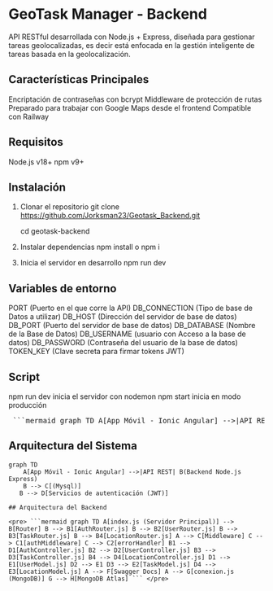 # GeoTask Manager - Backend
API RESTful desarrollada con Node.js + Express, diseñada para gestionar tareas geolocalizadas,
es decir está enfocada en la gestión inteligente de tareas basada en la geolocalización.
## Características Principales
Encriptación de contraseñas con bcrypt
Middleware de protección de rutas
Preparado para trabajar con Google Maps desde el frontend
Compatible con Railway
## Requisitos
Node.js v18+
npm v9+
## Instalación
1. Clonar el repositorio
   git clone https://github.com/Jorksman23/Geotask_Backend.git

   cd geotask-backend
2. Instalar dependencias
   npm install o npm i
3. Inicia el servidor en desarrollo
   npm run dev
## Variables de entorno
PORT (Puerto en el que corre la API)
DB_CONNECTION (Tipo de base de Datos a utilizar)
DB_HOST (Dirección del servidor de base de datos)
DB_PORT (Puerto del servidor de base de datos)
DB_DATABASE (Nombre de la Base de Datos)
DB_USERNAME (usuario con Acceso a la base de datos)
DB_PASSWORD (Contraseña del usuario de la base de datos) 
TOKEN_KEY (Clave secreta para firmar tokens JWT)
## Script 
npm run dev inicia el servidor con nodemon
npm start inicia en modo producción



<pre> ```mermaid graph TD A[App Móvil - Ionic Angular] -->|API REST| B(Backend Node.js Express) B --> C[(Mysql)] B --> D[Servicios de autenticación (JWT)] ``` </pre>

## Arquitectura del Sistema

```mermaid
graph TD
    A[App Móvil - Ionic Angular] -->|API REST| B(Backend Node.js Express)
    B --> C[(Mysql)]
   B --> D[Servicios de autenticación (JWT)]

## Arquitectura del Backend 

<pre> ```mermaid graph TD A[index.js (Servidor Principal)] --> B[Router] B --> B1[AuthRouter.js] B --> B2[UserRouter.js] B --> B3[TaskRouter.js] B --> B4[LocationRouter.js] A --> C[Middleware] C --> C1[authMiddleware] C --> C2[errorHandler] B1 --> D1[AuthController.js] B2 --> D2[UserController.js] B3 --> D3[TaskController.js] B4 --> D4[LocationController.js] D1 --> E1[UserModel.js] D2 --> E1 D3 --> E2[TaskModel.js] D4 --> E3[LocationModel.js] A --> F[Swagger Docs] A --> G[conexion.js (MongoDB)] G --> H[MongoDB Atlas] ``` </pre>